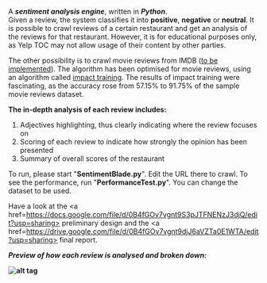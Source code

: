 A <b><i>sentiment analysis engine</i></b>, written in <b><i>Python</i></b>.   
Given a review, the system classifies it into <b>positive</b>, <b>negative</b> or <b>neutral</b>.
It is possible to crawl reviews of a certain restaurant and get an analysis of the reviews for that restaurant. However, it is for educational purposes only, as Yelp TOC may not allow usage of their content by other parties.  
  
The other possibility is to crawl movie reviews from IMDB (<a href=https://github.com/shaileshahuja/SentimentBlade/issues/8>to be implemented</a>). 
The algorithm has been optimised for movie reviews, using an algorithm called <a href=https://github.com/shaileshahuja/SentimentBlade/issues/9>impact training</a>.
The results of impact training were fascinating, as the accuracy rose from 57.15% to 91.75% of the sample movie reviews dataset.


<b>The in-depth analysis of each review includes:</b>  
1. Adjectives highlighting, thus clearly indicating where the review focuses on  
2. Scoring of each review to indicate how strongly the opinion has been presented  
3. Summary of overall scores of the restaurant    

To run, please start "<b>SentimentBlade.py</b>". Edit the URL there to crawl. To see the performance, run "<b>PerformanceTest.py</b>". You can change the dataset to be used. 
  
Have a look at the 
<a href=https://docs.google.com/file/d/0B4fGOv7vgnt9S3pJTFNENzJ3djQ/edit?usp=sharing> preliminary design</a>
and the 
<a href=https://drive.google.com/file/d/0B4fGOv7vgnt9djJ6aVZTa0E1WTA/edit?usp=sharing> final report</a>.  

<b><i>Preview of how each review is analysed and broken down: <b></i>
  
![alt tag](http://i44.tinypic.com/2d6wm8i.png)
